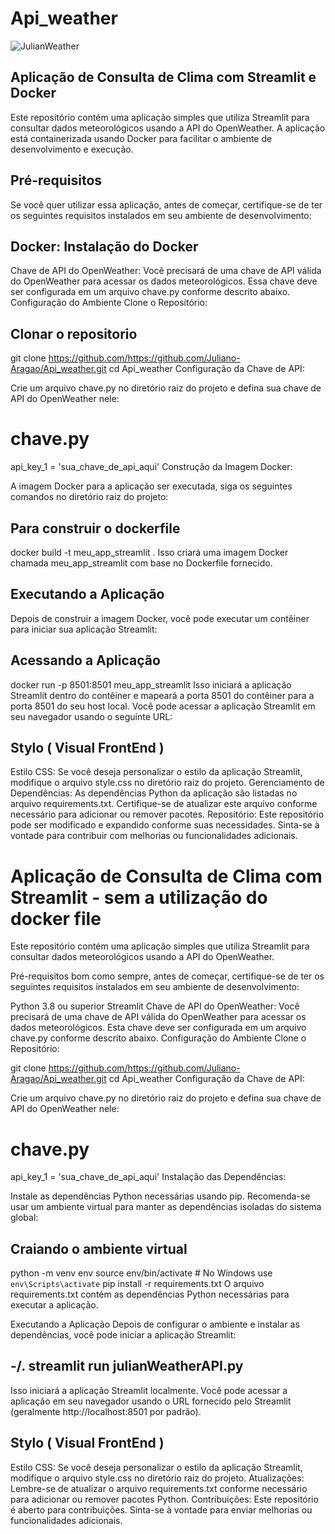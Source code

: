 # Api_weather

![JulianWeather](https://github.com/user-attachments/assets/de3b5ab3-3a1d-488c-8a79-5ac0f85621ad)

## Aplicação de Consulta de Clima com Streamlit e Docker
Este repositório contém uma aplicação simples que utiliza Streamlit para consultar dados meteorológicos usando a API do OpenWeather. A aplicação está containerizada usando Docker para facilitar o ambiente de desenvolvimento e execução.

## Pré-requisitos
Se você quer utilizar essa aplicação, antes de começar, certifique-se de ter os seguintes requisitos instalados em seu ambiente de desenvolvimento:

## Docker: Instalação do Docker
Chave de API do OpenWeather: Você precisará de uma chave de API válida do OpenWeather para acessar os dados meteorológicos. Essa chave deve ser configurada em um arquivo chave.py conforme descrito abaixo.
Configuração do Ambiente
Clone o Repositório:


## Clonar o repositorio 
git clone https://github.com/https://github.com/Juliano-Aragao/Api_weather.git
cd Api_weather
Configuração da Chave de API:

Crie um arquivo chave.py no diretório raiz do projeto e defina sua chave de API do OpenWeather nele:

# chave.py
api_key_1 = 'sua_chave_de_api_aqui'
Construção da Imagem Docker:

A imagem Docker para a aplicação ser executada, siga os seguintes comandos no diretório raiz do projeto:

## Para construir o dockerfile
docker build -t meu_app_streamlit .
Isso criará uma imagem Docker chamada meu_app_streamlit com base no Dockerfile fornecido.

## Executando a Aplicação
Depois de construir a imagem Docker, você pode executar um contêiner para iniciar sua aplicação Streamlit:


## Acessando a Aplicação
docker run -p 8501:8501 meu_app_streamlit
Isso iniciará a aplicação Streamlit dentro do contêiner e mapeará a porta 8501 do contêiner para a porta 8501 do seu host local. Você pode acessar a aplicação Streamlit em seu navegador usando o seguinte URL:


## Stylo ( Visual FrontEnd )
Estilo CSS: Se você deseja personalizar o estilo da aplicação Streamlit, modifique o arquivo style.css no diretório raiz do projeto.
Gerenciamento de Dependências: As dependências Python da aplicação são listadas no arquivo requirements.txt. Certifique-se de atualizar este arquivo conforme necessário para adicionar ou remover pacotes.
Repositório: Este repositório pode ser modificado e expandido conforme suas necessidades. Sinta-se à vontade para contribuir com melhorias ou funcionalidades adicionais.

# Aplicação de Consulta de Clima com Streamlit - sem a utilização do docker file
Este repositório contém uma aplicação simples que utiliza Streamlit para consultar dados meteorológicos usando a API do OpenWeather.

Pré-requisitos
bom como sempre, antes de começar, certifique-se de ter os seguintes requisitos instalados em seu ambiente de desenvolvimento:

Python 3.8 ou superior
Streamlit
Chave de API do OpenWeather: Você precisará de uma chave de API válida do OpenWeather para acessar os dados meteorológicos. Esta chave deve ser configurada em um arquivo chave.py conforme descrito abaixo.
Configuração do Ambiente
Clone o Repositório:


git clone https://github.com/https://github.com/Juliano-Aragao/Api_weather.git
cd Api_weather
Configuração da Chave de API:

Crie um arquivo chave.py no diretório raiz do projeto e defina sua chave de API do OpenWeather nele:

# chave.py

api_key_1 = 'sua_chave_de_api_aqui'
Instalação das Dependências:

Instale as dependências Python necessárias usando pip. Recomenda-se usar um ambiente virtual para manter as dependências isoladas do sistema global:

## Craiando o ambiente virtual
python -m venv env
source env/bin/activate   # No Windows use `env\Scripts\activate`
pip install -r requirements.txt
O arquivo requirements.txt contém as dependências Python necessárias para executar a aplicação.

Executando a Aplicação
Depois de configurar o ambiente e instalar as dependências, você pode iniciar a aplicação Streamlit:

## -/. streamlit run julianWeatherAPI.py
Isso iniciará a aplicação Streamlit localmente. Você pode acessar a aplicação em seu navegador usando o URL fornecido pelo Streamlit (geralmente http://localhost:8501 por padrão).

## Stylo ( Visual FrontEnd )
Estilo CSS: Se você deseja personalizar o estilo da aplicação Streamlit, modifique o arquivo style.css no diretório raiz do projeto.
Atualizações: Lembre-se de atualizar o arquivo requirements.txt conforme necessário para adicionar ou remover pacotes Python.
Contribuições: Este repositório é aberto para contribuições. Sinta-se à vontade para enviar melhorias ou funcionalidades adicionais.
